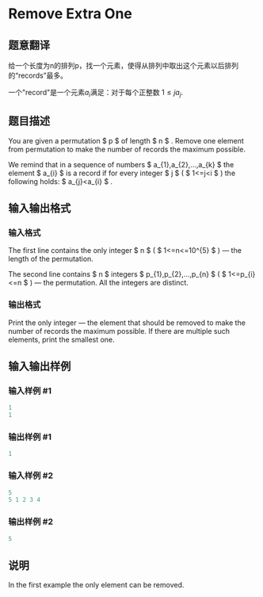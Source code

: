 # Remove Extra One

## 题意翻译

给一个长度为n的排列p，找一个元素，使得从排列中取出这个元素以后排列的“records”最多。

一个"record"是一个元素$a_i$满足：对于每个正整数 $1\le j  a_j$.

## 题目描述

You are given a permutation $ p $ of length $ n $ . Remove one element from permutation to make the number of records the maximum possible.

We remind that in a sequence of numbers $ a_{1},a_{2},...,a_{k} $ the element $ a_{i} $ is a record if for every integer $ j $ ( $ 1<=j&lt;i $ ) the following holds: $ a_{j}&lt;a_{i} $ .

## 输入输出格式

### 输入格式

The first line contains the only integer $ n $ ( $ 1<=n<=10^{5} $ ) — the length of the permutation.

The second line contains $ n $ integers $ p_{1},p_{2},...,p_{n} $ ( $ 1<=p_{i}<=n $ ) — the permutation. All the integers are distinct.

### 输出格式

Print the only integer — the element that should be removed to make the number of records the maximum possible. If there are multiple such elements, print the smallest one.

## 输入输出样例

### 输入样例 #1

```cpp
1
1

```
### 输出样例 #1

```cpp
1

```
### 输入样例 #2

```cpp
5
5 1 2 3 4

```
### 输出样例 #2

```cpp
5

```
## 说明

In the first example the only element can be removed.


